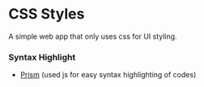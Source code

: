 # CSS Styles
A simple web app that only uses css for UI styling.

### Syntax Highlight
- [Prism](https://prismjs.com/) (used js for easy syntax highlighting of codes)
